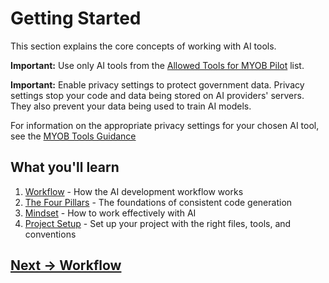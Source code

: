 # Getting Started

This section explains the core concepts of working with AI tools.

**Important:** Use only AI tools from the [Allowed Tools for MYOB Pilot](../appendix/MYOB-approved-tools.md) list. 

**Important:** Enable privacy settings to protect government data. Privacy settings stop your code and data being stored on AI providers' servers. They also prevent your data being used to train AI models.

For information on the appropriate privacy settings for your chosen AI tool, see the [MYOB Tools Guidance](./tools-guidance.md)

## What you'll learn
1. [Workflow](workflow.md) - How the AI development workflow works
2. [The Four Pillars](the-four-pillars.md) - The foundations of consistent code generation
3. [Mindset](ai-working-mindset.md) - How to work effectively with AI
4. [Project Setup](project-setup.md) - Set up your project with the right files, tools, and conventions

## [Next -> Workflow](workflow.md)
